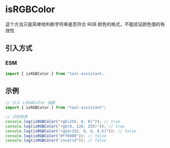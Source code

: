 # isRGBColor

这个方法只是简单地判断字符串是否符合 RGB 颜色的格式，不能验证颜色值的有效性

## 引入方式

<!-- ### CJS

```javascript
const { isRGBColor } = require("tool-assistant");
``` -->

### ESM

```javascript
import { isRGBColor } from "tool-assistant;
```

## 示例

```javascript
// 引入 isRGBColor 函数
import { isRGBColor } from "tool-assistant";

// 示例使用
console.log(isRGBColor("rgb(255, 0, 0)")); // true
console.log(isRGBColor("rgb(0, 128, 255)")); // true
console.log(isRGBColor("rgba(255, 0, 0, 0.5)")); // false
console.log(isRGBColor("#ff0000")); // false
console.log(isRGBColor("invalid")); // false
```
